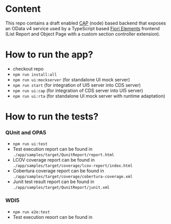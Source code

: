 # Content

This repo contains a draft enabled [CAP](https://cap.cloud.sap/docs/) (node) based backend that exposes an
OData v4 service used by a TypeScript based [Fiori Elements](https://experience.sap.com/fiori-design-web/smart-templates/)
frontend (List Report and Object Page with a custom section controller extension).

# How to run the app?

- checkout repo
- `npm run install:all`
- `npm run ui:mockserver` (for standalone UI mock server)
- `npm run start` (for integration of UI5 server into CDS server)
- `npm run ui:cap` (for integration of CDS server into UI5 server)
- `npm run ui:rta` (for standalone UI mock server with runtime adaptation)

# How to run the tests?

### QUnit and OPA5

- `npm run ui:test`
- Test execution report can be found in `./app/samples/target/QunitReport/report.html`
- LCOV coverage report can be found in `./app/samples/target/coverage/lcov-report/index.html`
- Cobertura coverage report can be found in `./app/samples/target/coverage/cobertura-coverage.xml`
- Junit test result report can be found in `./app/samples/target/QunitReport/junit.xml`

### WDI5

- `npm run e2e:test`
- Test execution report can be found in `./app/samples/target/WDI5report/report.html`
- Junit test result report can be found in `./app/samples/target/WDI5report/junit-0-(0|1).xml`

# What does the repo contain?

- Transpile TypeScript sources to JavaScript on browser request ([ui5-tooling-transpile](https://www.npmjs.com/package/ui5-tooling-transpile))
- Integration of UI5 server into CDS server or vice versa ([cds-plugin-ui5](https://www.npmjs.com/package/cds-plugin-ui5), [ui5-middleware-cap](https://www.npmjs.com/package/ui5-middleware-cap))
- Generate TypeScript types of the service metadata document ([odata2ts](https://www.npmjs.com/package/@odata2ts/odata2ts))
- OData v4 Mockserver to run the UI standalone ([@sap-ux/ui5-middleware-fe-mockserver](https://www.npmjs.com/package/@sap-ux/ui5-middleware-fe-mockserver))
- Generate Sandbox Launchpad to run the UI, tests and runtime adaptation standalone ([@sap-ux/preview-middleware](https://www.npmjs.com/package/@sap-ux/preview-middleware))
- Unit tests ([QUnit](https://qunitjs.com/))
- Integration tests ([OPA5](https://sapui5.hana.ondemand.com/#/api/sap.ui.test.Opa5), [sap.fe.test](https://sapui5.hana.ondemand.com/sdk/#/api/sap.fe.test))
- Test runner for Unit- and Integration tests including code coverage and test coverage reporting ([ui5-test-runner](https://www.npmjs.com/package/ui5-test-runner))
- End-to-End tests ([WDI5](https://github.com/ui5-community/wdi5), [wdio-timeline-reporter](https://www.npmjs.com/package/wdio-timeline-reporter), [sap.fe.test](https://sapui5.hana.ondemand.com/sdk/#/api/sap.fe.test))
- Static code analysis
  - [eslint](https://www.npmjs.com/package/eslint) ([fiori-tools plugin](https://www.npmjs.com/package/@sap-ux/eslint-plugin-fiori-tools), [ecoCode plugin](https://github.com/green-code-initiative/ecoCode-javascript/tree/main/eslint-plugin), [eslint-formatter-multiple](https://www.npmjs.com/package/eslint-formatter-multiple))
  - [@ui5/linter](https://www.npmjs.com/package/@ui5/linter)

# What does the repo not contain?

As the focus of this repo is on the frontend part there's no real backend implementation.

# UI5 versions 1.122.x and 1.123.x

There's an [issue](https://github.com/SAP/open-ux-tools/issues/1841) with the FLP sandbox launchpad sources from npmjs.
Hence, the launchpad generated by the preview-middleware does not work correctly in these UI5 versions.
As a workaround you can use the [ui5-proxy-middleware](https://www.npmjs.com/package/@sap-ux/ui5-proxy-middleware) to load the ui5 sources directly from the CDN.

# UI5 versions < 1.112.x

In case you use a UI5 version < 1.112.x you need to enable the `overridesToOverride` option (see
[Class Conversion](https://github.com/ui5-community/babel-plugin-transform-modules-ui5#class-conversion) documentation)
in the [.babelrc.json](./app/samples/.babelrc.json) to be able to use the overrides from
[sap.ui.core.mvc.ControllerExtension.override](https://sapui5.hana.ondemand.com/sdk/#/api/sap.ui.core.mvc.ControllerExtension). 

```
["transform-ui5", {
"overridesToOverride": true
}]
```